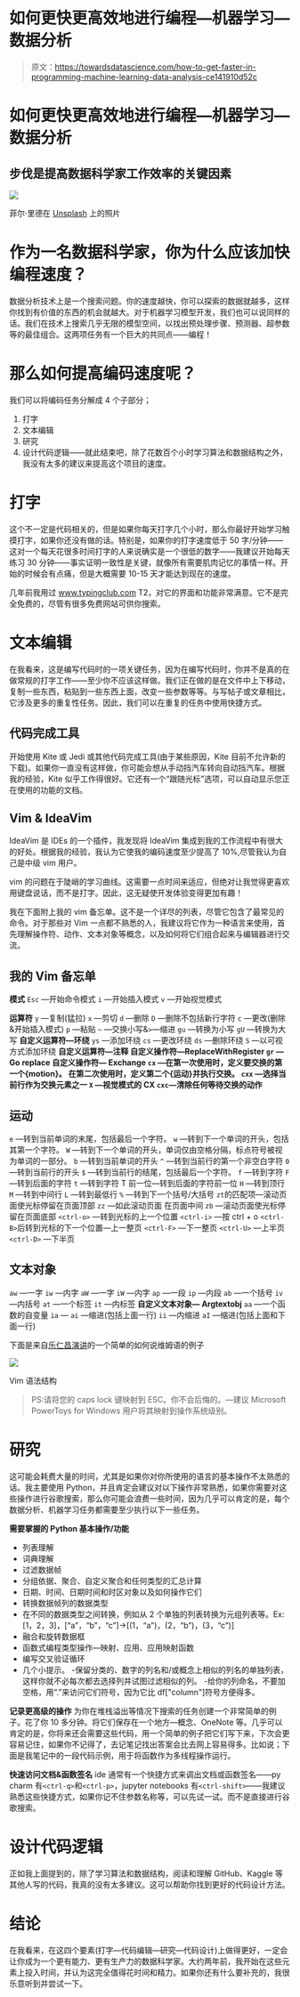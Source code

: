 # 如何更快更高效地进行编程—机器学习—数据分析

> 原文：<https://towardsdatascience.com/how-to-get-faster-in-programming-machine-learning-data-analysis-ce141910d52c>

# 如何更快更高效地进行编程—机器学习—数据分析

## 步伐是提高数据科学家工作效率的关键因素

![](img/5124b92cb7c0994e1ee06fd62ee17220.png)

菲尔·里德在 [Unsplash](https://unsplash.com?utm_source=medium&utm_medium=referral) 上的照片

# 作为一名数据科学家，你为什么应该加快编程速度？

数据分析技术上是一个搜索问题。你的速度越快，你可以探索的数据就越多，这样你找到有价值的东西的机会就越大。对于机器学习模型开发，我们也可以说同样的话。我们在技术上搜索几乎无限的模型空间，以找出预处理步骤、预测器、超参数等的最佳组合。这两项任务有一个巨大的共同点——编程！

# 那么如何提高编码速度呢？

我们可以将编码任务分解成 4 个子部分；

1.  打字
2.  文本编辑
3.  研究
4.  设计代码逻辑——就此结束吧，除了花数百个小时学习算法和数据结构之外，我没有太多的建议来提高这个项目的速度。

# 打字

这个不一定是代码相关的，但是如果你每天打字几个小时，那么你最好开始学习触摸打字，如果你还没有做的话。特别是，如果你的打字速度低于 50 字/分钟——这对一个每天花很多时间打字的人来说确实是一个很低的数字——我建议开始每天练习 30 分钟——事实证明一致性是关键，就像所有需要肌肉记忆的事情一样。开始的时候会有点痛，但是大概需要 10-15 天才能达到现在的速度。

几年前我用过 www.typingclub.com T2，对它的界面和功能非常满意。它不是完全免费的，尽管有很多免费网站可供你搜索。

# 文本编辑

在我看来，这是编写代码时的一项关键任务，因为在编写代码时，你并不是真的在做常规的打字工作——至少你不应该这样做。我们正在做的是在文件中上下移动，复制一些东西，粘贴到一些东西上面，改变一些参数等等。与写帖子或文章相比，它涉及更多的重复性任务。因此，我们可以在重复的任务中使用快捷方式。

## 代码完成工具

开始使用 Kite 或 Jedi 或其他代码完成工具(由于某些原因，Kite 目前不允许新的下载)。如果你一直没有这样做，你可能会想从手动挡汽车转向自动挡汽车。根据我的经验，Kite 似乎工作得很好。它还有一个“跟随光标”选项，可以自动显示您正在使用的功能的文档。

## Vim & IdeaVim

IdeaVim 是 IDEs 的一个插件，我发现将 IdeaVim 集成到我的工作流程中有很大的好处。根据我的经验，我认为它使我的编码速度至少提高了 10%,尽管我认为自己是中级 vim 用户。

vim 的问题在于陡峭的学习曲线。这需要一点时间来适应，但绝对让我觉得更喜欢用键盘说话，而不是打字。因此，这无疑使开发体验变得更加有趣！

我在下面附上我的 vim 备忘单。这不是一个详尽的列表，尽管它包含了最常见的命令。对于那些对 Vim 一点都不熟悉的人，我建议将它作为一种语言来使用，首先理解操作符、动作、文本对象等概念，以及如何将它们组合起来与编辑器进行交流。

## 我的 Vim 备忘单

**模式**
`Esc` —开始命令模式
`i` —开始插入模式
`v` —开始视觉模式

**运算符** `y` —复制(猛拉)
`x` —剪切
`d` —删除
`D` —删除不包括新行字符
`c` —更改(删除&开始插入模式)
`p` —粘贴
`~` —交换小写&`>`—缩进
`gu` —转换为小写
`gU` —转换为大写
**自定义运算符—环绕** `ys` —添加环绕
`cs` —更改环绕
`ds` —删除环绕
`S` —以可视方式添加环绕
**自定义运算符—注释 **自定义操作符—ReplaceWithRegister** `gr` —Go replace
**自定义操作符— Exchange** `cx` —在第一次使用时，定义要交换的第一个{motion}。 在第二次使用时，定义第二个{运动}并执行交换。
`cxx` —选择当前行作为交换元素之一
`X` —视觉模式的 CX
`cxc`—清除任何等待交换的动作**

## **运动**

`e` —转到当前单词的末尾，包括最后一个字符。
`w` —转到下一个单词的开头，包括其第一个字符。
`W` —转到下一个单词的开头，单词仅由空格分隔，标点符号被视为单词的一部分。
`b` —转到当前单词的开头
`^` —转到当前行的第一个非空白字符
`0` —转到当前行的开头
`$` —转到当前行的结尾，包括最后一个字符。
`f` —转到字符
`F` —转到后面的字符
`t` —转到字符 T 前一位—转到后面的字符前一位
`H` —转到顶行
`M` —转到中间行
`L` —转到最低行
`%` —转到下一个括号/大括号
`zt`的匹配项—滚动页面使光标停留在页面顶部
`zz` —如此滚动页面 在页面中间
`zb` —滚动页面使光标停留在页面底部
`<ctrl-o>` —转到光标的上一个位置
`<ctrl-i>` —按 ctrl + o
`<ctrl-B>`后转到光标的下一个位置—上一整页
`<ctrl-F>` —下一整页
`<ctrl-U>` —上半页
`<ctrl-D>` —下半页

## 文本对象

`aw` —一字
`iw` —内字
`aW` —一字
`iW` —内字
`ap` —一段
`ip` —内段
`ab` —一个括号
`iv` —内括号
`at` —一个标签
`it` —内标签
**自定义文本对象— Argtextobj** `aa` —一个函数的自变量
`ia` — `ai` —缩进(包括上面一行)
`ii` —内缩进
`aI` —缩进(包括上面和下面一行)

下面是来自[乐仁昌演讲](https://www.youtube.com/watch?v=E-ZbrtoSuzw)的一个简单的如何说维姆语的例子

![](img/6ecd3d5427bcd4cff2da1598f4eb55bb.png)

Vim 语法结构

> PS:请将您的 caps lock 键映射到 ESC。你不会后悔的。—建议 Microsoft PowerToys for Windows 用户将其映射到操作系统级别。

# 研究

这可能会耗费大量的时间，尤其是如果你对你所使用的语言的基本操作不太熟悉的话。我主要使用 Python，并且肯定会建议对以下操作非常熟悉，如果你需要对这些操作进行谷歌搜索，那么你可能会浪费一些时间，因为几乎可以肯定的是，每个数据分析、机器学习任务都需要至少执行以下一些任务。

**需要掌握的 Python 基本操作/功能**

*   列表理解
*   词典理解
*   过滤数据帧
*   分组依据、聚合、自定义聚合和任何类型的汇总计算
*   日期、时间、日期时间和时区对象以及如何操作它们
*   转换数据帧列的数据类型
*   在不同的数据类型之间转换，例如从 2 个单独的列表转换为元组列表等。Ex: [1，2，3]，[“a”，“b”，“c”]→[(1，“a”)，(2，“b”)，(3，“c”)]
*   融合和旋转数据框
*   函数式编程类型操作—映射、应用、应用映射函数
*   编写交叉验证循环
*   几个小提示。
    -保留分类的、数字的列名和/或概念上相似的列名的单独列表，这样你就不必每次都去选择列并试图过滤相似的列。
    -给你的列命名，不要加空格，用“.”来访问它们符号，因为它比 df["column"]符号方便得多。

**记录更高级的操作** 为你在堆栈溢出等情况下搜索的任务创建一个非常简单的例子。花了你 10 多分钟。将它们保存在一个地方—概念、OneNote 等。几乎可以肯定的是，你将来还会需要这些代码，用一个简单的例子把它们写下来，下次会更容易记住，如果你不记得了，去记笔记找出答案会比去网上容易得多。比如说；下面是我笔记中的一段代码示例，用于将函数作为多线程操作运行。

**快速访问文档&函数签名** ide 通常有一个快捷方式来调出文档或函数签名——py charm 有`<ctrl-q>`和`<ctrl-p>`，jupyter notebooks 有`<ctrl-shift>`——我建议熟悉这些快捷方式，如果你记不住参数名称等，可以先试一试。而不是直接进行谷歌搜索。

# 设计代码逻辑

正如我上面提到的，除了学习算法和数据结构，阅读和理解 GitHub、Kaggle 等其他人写的代码，我真的没有太多建议。这可以帮助你找到更好的代码设计方法。

# 结论

在我看来，在这四个要素(打字—代码编辑—研究—代码设计)上做得更好，一定会让你成为一个更有能力、更有生产力的数据科学家。大约两年前，我开始在这些元素上投入时间，并认为这完全值得花时间和精力。如果你还有什么要补充的，我很乐意听到并尝试一下。